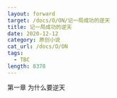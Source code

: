 ```yaml
---
layout: forward
target: /docs/O/ON/记一局成功的逆天
title: 记一局成功的逆天
date: 2020-12-12
category: 原创小说
cat_url: /docs/O/ON
tags: 
  - TBC
length: 8378
---
```


第一章 为什么要逆天
